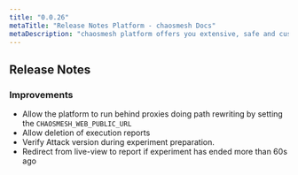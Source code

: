 ```yaml
---
title: "0.0.26"
metaTitle: "Release Notes Platform - chaosmesh Docs"
metaDescription: "chaosmesh platform offers you extensive, safe and customizable attacks"
---
```

## Release Notes

### Improvements
 * Allow the platform to run behind proxies doing path rewriting by setting the `CHAOSMESH_WEB_PUBLIC_URL`
 * Allow deletion of execution reports
 * Verify Attack version during experiment preparation.
 * Redirect from live-view to report if experiment has ended more than 60s ago

